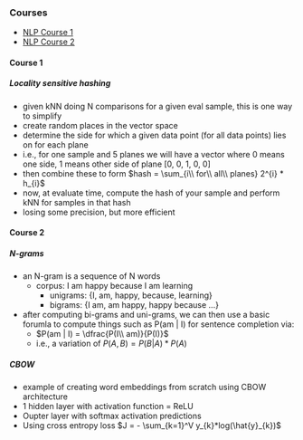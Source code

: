 ### Courses 
* [NLP Course 1](https://www.coursera.org/learn/classification-vector-spaces-in-nlp/home/week/4)
* [NLP Course 2](https://www.coursera.org/learn/probabilistic-models-in-nlp/lecture/i8pZr/n-grams-and-probabilities)

#### Course 1
##### Locality sensitive hashing
* given kNN doing N comparisons for a given eval sample, this is one way to simplify
* create random places in the vector space
* determine the side for which a given data point (for all data points) lies on for each plane
* i.e., for one sample and 5 planes we will have a vector where 0 means one side, 1 means other side of plane [0, 0, 1, 0, 0]
* then combine these to form $hash = \sum_{i\\ for\\ all\\ planes} 2^{i} * h_{i}$
* now, at evaluate time, compute the hash of your sample and perform kNN for samples in that hash
* losing some precision, but more efficient

#### Course 2
##### N-grams
* an N-gram is a sequence of N words
  * corpus: I am happy because I am learning
    * unigrams: {I, am, happy, because, learning}
    * bigrams: {I am, am happy, happy because ...}
* after computing bi-grams and uni-grams, we can then use a basic forumla to compute things such as P(am | I) for sentence completion via:
  * $P(am | I) = \dfrac{P(I\\ am)}{P(I)}$
  * i.e., a variation of $P(A,B) = P(B|A)*P(A)$

##### CBOW
* example of creating word embeddings from scratch using CBOW architecture
* 1 hidden layer with activation function = ReLU
* Oupter layer with softmax activation predictions
* Using cross entropy loss $J = - \sum_{k=1}^V y_{k}*log(\hat{y}_{k})$
